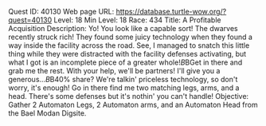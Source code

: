 Quest ID: 40130
Web page URL: https://database.turtle-wow.org/?quest=40130
Level: 18
Min Level: 18
Race: 434
Title: A Profitable Acquisition
Description: Yo! You look like a capable sort! The dwarves recently struck rich! They found some juicy technology when they found a way inside the facility across the road. See, I managed to snatch this little thing while they were distracted with the facility defenses activating, but what I got is an incomplete piece of a greater whole!$B$BGet in there and grab me the rest. With your help, we'll be partners! I'll give you a generous...$B$B40% share? We're talkin' priceless technology, so don't worry, it's enough! Go in there find me two matching legs, arms, and a head. There's some defenses but it's nothin' you can't handle!
Objective: Gather 2 Automaton Legs, 2 Automaton arms, and an Automaton Head from the Bael Modan Digsite.
